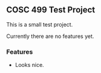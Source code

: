 ## COSC 499 Test Project

This is a small test project.

Currently there are no features yet.

### Features
* Looks nice.
